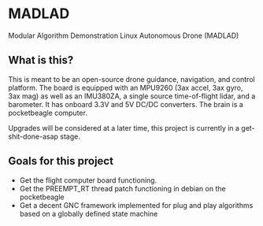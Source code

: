 # MADLAD
Modular Algorithm Demonstration Linux Autonomous Drone (MADLAD)

## What is this?
This is meant to be an open-source drone guidance, navigation, and control platform. The board is equipped with an MPU9260 (3ax accel, 3ax gyro, 3ax mag)
as well as an IMU380ZA, a single source time-of-flight lidar, and a barometer.  It has onboard 3.3V and 5V DC/DC converters. The brain is a
pocketbeagle computer.

Upgrades will be considered at a later time, this project is currently in a get-shit-done-asap stage.


## Goals for this project
* Get the flight computer board functioning.
* Get the PREEMPT_RT thread patch functioning in debian on the pocketbeagle
* Get a decent GNC framework implemented for plug and play algorithms based on a globally defined state machine


